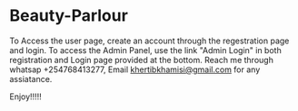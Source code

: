 # Beauty-Parlour
To Access the user page, create an account through the regestration page and login.
To access the Admin Panel, use the link "Admin Login" in both registration and Login page provided at the bottom.
Reach me through whatsap +254768413277, Email khertibkhamisi@gmail.com for any assiatance.

Enjoy!!!!!
